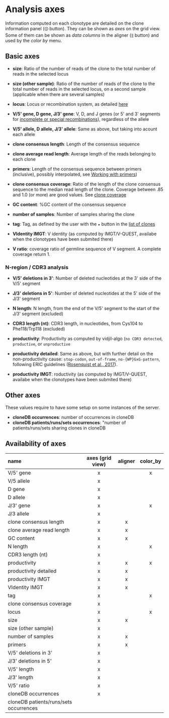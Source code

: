 
# Analysis axes

Information computed on each clonotype are detailed on the clone information panel (`🛈` button).
They can be shown as *axes* on the grid view.
Some of them can be shown as *data columns* in the aligner (`‖` button)
and used by the *color by* menu.

## Basic axes

* **size**: Ratio of the number of reads of the clone to the total number of reads in the selected locus
* **size (other sample)**: Ratio of the number of reads of the clone to the total number of reads in the selected locus, on a second sample
(applicable when there are several samples)

* **locus**: Locus or recombination system, as detailed [here](locus.md)

* **V/5' gene, D gene, J/3' gene**: V, D, and J genes (or 5' and 3' segments for [incomplete or special recombinations](locus.md)), regardless of the allele
* **V/5' allele, D allele, J/3' allele**: Same as above, but taking into acount each allele

* **clone consensus length**: Length of the consensus sequence
* **clone average read length**: Average length of the reads belonging to each clone
* **primers**: Length of the consensus sequence between primers (inclusive), possibly interpolated, see [Working with primers](user.md#how-to-work-with-primers))

* **clone consensus coverage**: Ratio of the length of the clone consensus sequence to the median read length of the clone. Coverage between .85 and 1.0 (or more) are good values. See [clone coverage](user.md#clone-coverage)
* **GC content**: %GC content of the consensus sequence

* **number of samples**: Number of samples sharing the clone
* **tag**: Tag, as defined by the user with the `★` button in the [list of clones](user.md#the-list-of-clonotypes-left-panel)

* **VIdentity IMGT**: V identity (as computed by IMGT/V-QUEST, availabe when the clonotypes have been submited there)
* **V ratio**: coverage ratio of germline sequence of V segment. A complete coverage return 1.

### N-region / CDR3 analysis

* **V/5' deletions in 3'**: Number of deleted nucleotides at the 3' side of the V/5' segment
* **J/3' deletions in 5'**: Number of deleted nucleotides at the 5' side of the J/3' segment

* **N length**: N length, from the end of the V/5' segment to the start of the J/3' segment (excluded)
* **CDR3 length (nt)**: CDR3 length, in nucleotides, from Cys104 to Phe118/Trp118 (excluded)
* **productivity**: Productivity as computed by vidjil-algo (`no CDR3 detected`, `productive`, or `unproductive`
* **productivity detailed**: Same as above, but with further detail on the non-productivity cause: `stop-codon`, `out-of-frame`, `no-{WP}GxG-pattern`,
following ERIC guidelines ([Rosenquist et al., 2017](https://www.ncbi.nlm.nih.gov/pmc/articles/PMC5508071/)).

* **productivity IMGT**: roductivity (as computed by IMGT/V-QUEST, availabe when the clonotypes have been submited there)

## Other axes

These values require to have some setup on some instances of the server.

* **cloneDB occurrences**: number of occurrences in cloneDB
* **cloneDB patients/runs/sets occurrences**:  "number of patients/runs/sets sharing clones in cloneDB



## Availability of axes

| name                     | axes (grid view)  | aligner | color_by |
| :----------------------- | :---------: | :--------: | :------: |
| V/5' gene                |     x        |            |    x     |
| V/5 allele               |     x        |            |          |
| D gene                   |     x        |            |          |
| D  allele                |     x        |            |          |
| J/3' gene                |     x        |            |    x     |
| J/3 allele               |     x        |            |          |
| clone consensus length   |    x         |      x     |          |
| clone average read length|    x         |      x     |          |
| GC content               |    x         |      x     |          |
| N length                 |    x         |            |    x     |
| CDR3 length (nt)         |    x         |            |          |
| productivity             |    x         |      x     |   x      |
| productivity detailed    |    x         |      x     |          |
| productivity IMGT        |    x         |      x     |          |
| VIdentity IMGT           |    x         |      x     |          |
| tag                      |    x         |            |    x     |
| clone consensus coverage |    x         |            |          |
| locus                    |    x         |            |    x     |
| size                     |    x         |      x     |          |
| size (other sample)      |    x         |            |          |
| number of samples        |    x         |      x     |          |
| primers                  |    x         |      x     |          |
| V/5' deletions in 3'     |    x         |            |          |
| J/3' deletions in 5'     |    x         |            |          |
| V/5' length              |    x         |            |          |
| J/3' length              |    x         |            |          |
| V/5' ratio               |    x         |            |          |
| cloneDB occurrences      |    x         |            |          |
| cloneDB patients/runs/sets occurrences| |            |          |


